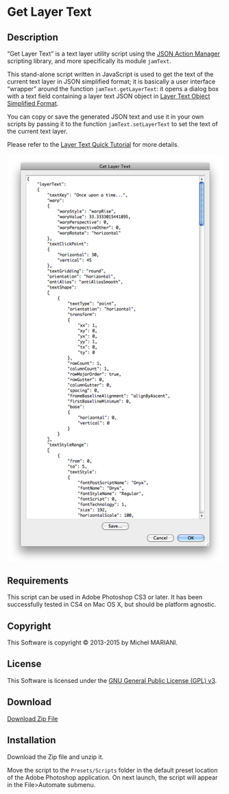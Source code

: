 # Get Layer Text

## Description

“Get Layer Text” is a text layer utility script using the [JSON Action Manager](/JSON-Action-Manager) scripting library, and more specifically its module `jamText`.

This stand-alone script written in JavaScript is used to get the text of the current text layer in JSON simplified format; it is basically a user interface “wrapper” around the function `jamText.getLayerText`: it opens a dialog box with a text field containing a layer text JSON object in [Layer Text Object Simplified Format](/JSON-Simplified-Formats/Layer-Text-Object-Simplified-Format).

You can copy or save the generated JSON text and use it in your own scripts by passing it to the function `jamText.setLayerText` to set the text of the current text layer.

Please refer to the [Layer Text Quick Tutorial](/Tutorials/Layer-Text-Quick-Tutorial) for more details.

![Get Layer Text Dialog (Mac OS X)](images/Get-Layer-Text-Dialog-Mac-OS-X.png)

## Requirements

This script can be used in Adobe Photoshop CS3 or later. It has been successfully tested in CS4 on Mac OS X, but should be platform agnostic.

## Copyright

This Software is copyright © 2013-2015 by Michel MARIANI.

## License

This Software is licensed under the [GNU General Public License (GPL) v3](https://www.gnu.org/licenses/gpl.html).

## Download

[Download Zip File](/Downloads/Get-Layer-Text-1.7.zip)

## Installation

Download the Zip file and unzip it.

Move the script to the `Presets/Scripts` folder in the default preset location of the Adobe Photoshop application. On next launch, the script will appear in the File>Automate submenu.
